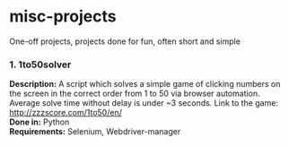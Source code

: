 # misc-projects
One-off projects, projects done for fun, often short and simple

### 1. 1to50solver  
**Description:** A script which solves a simple game of clicking numbers on the screen in the correct order from 1 to 50 via browser automation. Average solve time without delay is under ~3 seconds. Link to the game: http://zzzscore.com/1to50/en/  
**Done in:** Python  
**Requirements:** Selenium, Webdriver-manager  
